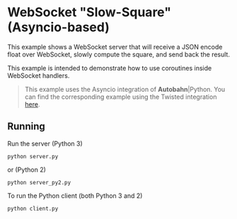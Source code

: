 # WebSocket "Slow-Square" (Asyncio-based)

This example shows a WebSocket server that will receive a JSON encode float over WebSocket, slowly compute the square, and send back the result.

This example is intended to demonstrate how to use coroutines inside WebSocket handlers.

> This example uses the Asyncio integration of **Autobahn**|Python. You can find the corresponding example using the Twisted integration [here](https://github.com/tavendo/AutobahnPython/tree/master/examples/twisted/websocket/slowsquare).
> 

## Running

Run the server (Python 3)

    python server.py

or (Python 2)

    python server_py2.py

To run the Python client (both Python 3 and 2)

    python client.py
